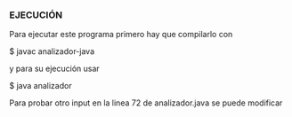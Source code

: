 ### EJECUCIÓN

Para ejecutar este programa primero hay que compilarlo con

$   javac analizador-java

y para su ejecución usar 

$   java analizador

Para probar otro input en la linea 72 de analizador.java se puede modificar 